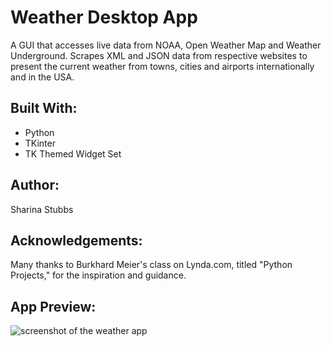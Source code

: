 # Weather Desktop App

A GUI that accesses live data from NOAA, Open Weather Map and Weather Underground. Scrapes XML and JSON data from respective websites to present the current weather from towns, cities and airports internationally and in the USA. 

## Built With:
* Python 
* TKinter
* TK Themed Widget Set

## Author:
Sharina Stubbs

## Acknowledgements:
Many thanks to Burkhard Meier's class on Lynda.com, titled "Python Projects," for the inspiration and guidance.

## App Preview:
![screenshot of the weather app](https://res.cloudinary.com/dqyprvcqj/image/upload/v1541563421/weather_app_w79y5r.png)
